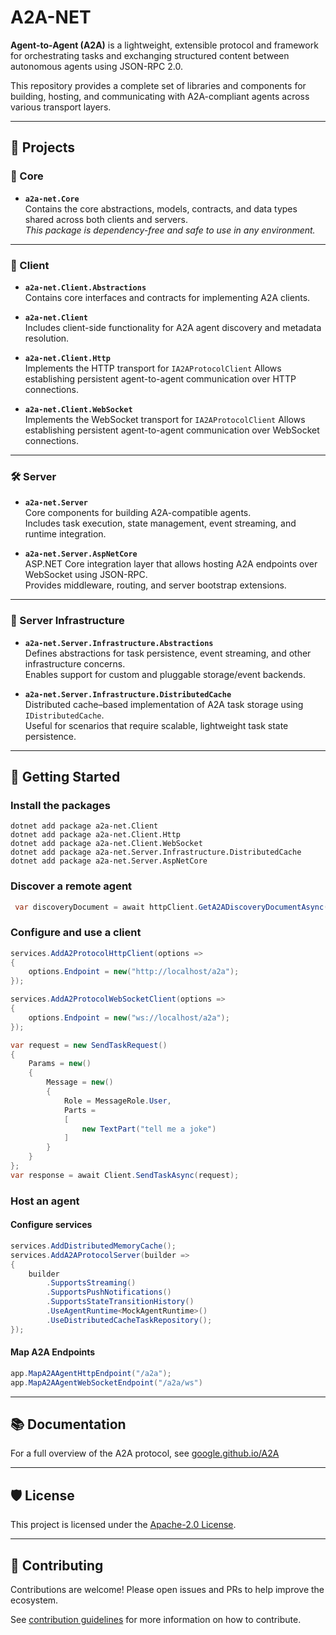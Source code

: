 # A2A-NET

**Agent-to-Agent (A2A)** is a lightweight, extensible protocol and framework for orchestrating tasks and exchanging structured content between autonomous agents using JSON-RPC 2.0.

This repository provides a complete set of libraries and components for building, hosting, and communicating with A2A-compliant agents across various transport layers.

---

## 🧩 Projects

### 🧠 Core

- **`a2a-net.Core`**  
  Contains the core abstractions, models, contracts, and data types shared across both clients and servers.  
  _This package is dependency-free and safe to use in any environment._

---

### 📡 Client

- **`a2a-net.Client.Abstractions`**  
  Contains core interfaces and contracts for implementing A2A clients.

- **`a2a-net.Client`**  
  Includes client-side functionality for A2A agent discovery and metadata resolution.

- **`a2a-net.Client.Http`**  
  Implements the HTTP transport for `IA2AProtocolClient`
  Allows establishing persistent agent-to-agent communication over HTTP connections.

- **`a2a-net.Client.WebSocket`**  
  Implements the WebSocket transport for `IA2AProtocolClient`
  Allows establishing persistent agent-to-agent communication over WebSocket connections.

---

### 🛠️ Server

- **`a2a-net.Server`**  
  Core components for building A2A-compatible agents.  
  Includes task execution, state management, event streaming, and runtime integration.

- **`a2a-net.Server.AspNetCore`**  
  ASP.NET Core integration layer that allows hosting A2A endpoints over WebSocket using JSON-RPC.  
  Provides middleware, routing, and server bootstrap extensions.

---

### 🧱 Server Infrastructure

- **`a2a-net.Server.Infrastructure.Abstractions`**  
  Defines abstractions for task persistence, event streaming, and other infrastructure concerns.  
  Enables support for custom and pluggable storage/event backends.

- **`a2a-net.Server.Infrastructure.DistributedCache`**  
  Distributed cache–based implementation of A2A task storage using `IDistributedCache`.  
  Useful for scenarios that require scalable, lightweight task state persistence.

---

## 🚀 Getting Started

### Install the packages

```
dotnet add package a2a-net.Client
dotnet add package a2a-net.Client.Http
dotnet add package a2a-net.Client.WebSocket
dotnet add package a2a-net.Server.Infrastructure.DistributedCache
dotnet add package a2a-net.Server.AspNetCore
```

### Discover a remote agent

```csharp
 var discoveryDocument = await httpClient.GetA2ADiscoveryDocumentAsync(new Uri("http://localhost"));
```

### Configure and use a client

```csharp
services.AddA2ProtocolHttpClient(options => 
{
    options.Endpoint = new("http://localhost/a2a");
});
```

```csharp
services.AddA2ProtocolWebSocketClient(options => 
{
    options.Endpoint = new("ws://localhost/a2a");
});
```

```csharp
var request = new SendTaskRequest()
{
    Params = new()
    {
        Message = new()
        {
            Role = MessageRole.User,
            Parts =
            [
                new TextPart("tell me a joke")
            ]
        }
    }
};
var response = await Client.SendTaskAsync(request);
```

### Host an agent

#### Configure services

```csharp
services.AddDistributedMemoryCache();
services.AddA2AProtocolServer(builder =>
{
    builder
        .SupportsStreaming()
        .SupportsPushNotifications()
        .SupportsStateTransitionHistory()
        .UseAgentRuntime<MockAgentRuntime>()
        .UseDistributedCacheTaskRepository();
});
```

#### Map A2A Endpoints

```csharp
app.MapA2AAgentHttpEndpoint("/a2a");
app.MapA2AAgentWebSocketEndpoint("/a2a/ws")
```

---

## 📚 Documentation

For a full overview of the A2A protocol, see [google.github.io/A2A](https://google.github.io/A2A/#/documentation)

---

## 🛡 License

This project is licensed under the [Apache-2.0 License](LICENSE).

---

## 🤝 Contributing

Contributions are welcome! Please open issues and PRs to help improve the ecosystem.

See [contribution guidelines](CONTRIBUTING.md) for more information on how to contribute.
